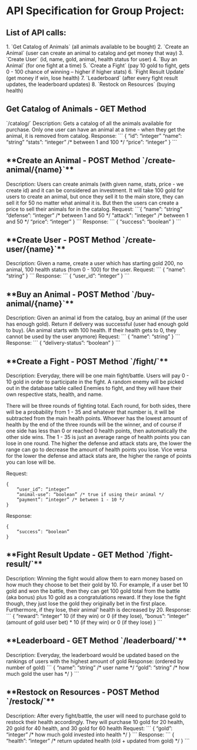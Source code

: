 <h1>API Specification for Group Project:</h1>

<h2>List of API calls:</h2>
1. `Get Catalog of Animals` (all animals available to be bought)
2. `Create an Animal` (user can create an animal to catalog and get money that way)
3. `Create User` (id, name, gold, animal, health status for user)
4. `Buy an Animal` (for one fight at a time)
5. `Create a Fight` (pay 10 gold to fight, gets 0 - 100 chance of winning – higher if higher stats)
6. `Fight Result Update` (get money if win, lose health)
7. `Leaderboard` (after every fight result updates, the leaderboard updates)
8. `Restock on Resources` (buying health)

<h2>Get Catalog of Animals - GET Method</h2> `/catalog/`
Description: Gets a catalog of all the animals available for purchase. Only one user can have an animal at a time - when they get the animal, it is removed from catalog.
Response:
```
{ 
	“id”: “integer”
	“name”: “string”
	“stats”: “integer” /* between 1 and 100 */
	“price”: “integer” 
}
```

<h2>**Create an Animal - POST Method `/create-animal/{name}`**</h2>
Description: Users can create animals (with given name, stats, price - we create id) and it can be considered an investment. It will take 100 gold for users to create an animal, but once they sell it to the main store, they can sell it for 50 no matter what animal it is. But then the users can create a price to sell their animals for in the catalog. 
Request:
```{
“name”: “string”
“defense”: “integer” /* between 1 and 50 */
"attack": "integer" /* between 1 and 50 */
“price”: “integer”
}
```
Response:
```
{
	“success”: “boolean”
}
```
<h2>**Create User - POST Method `/create-user/{name}`**</h2>
Description: Given a name, create a user which has starting gold 200, no animal, 100 health status (from 0 - 100) for the user.
Request:
```
{
	“name”: “string”
}
```
Response:
```
{
	“user_id”: “integer”
}
```
<h2>**Buy an Animal - POST Method `/buy-animal/{name}`**</h2>
Description: Given an animal id from the catalog, buy an animal (if the user has enough gold). Return if delivery was successful (user had enough gold to buy).
(An animal starts with 100 health. If their health gets to 0, they cannot be used by the user anymore)
Request:
```
{
	“name”: “string”
}
```
Response:
```
{
	“delivery-status”: “boolean”
}
```
<h2>**Create a Fight - POST Method `/fight/`**</h2>
Description: Everyday, there will be one main fight/battle. Users will pay 0 - 10 gold in order to participate in the fight. A random enemy will be picked out in the database table called Enemies to fight, and they will have their own respective stats, health, and name.

There will be three rounds of fighting total. Each round, for both sides, there will be a probability from 1 - 35 and whatever that number is, it will be subtracted from the main health points. Whoever has the lowest amount of health by the end of the three rounds will be the winner, and of course if one side has less than 0 or reached 0 health points, then automatically the other side wins. The 1 - 35 is just an average range of health points you can lose in one round. The higher the defense and attack stats are, the lower the range can go to decrease the amount of health points you lose. Vice versa for the lower the defense and attack stats are, the higher the range of points you can lose will be.

Request:
```
{
	“user_id”: “integer”
	“animal-use”: “boolean” /* true if using their animal */
	“payment”: “integer” /* between 1 - 10 */
}
```
Response:
```
{
	“success”: “boolean”
}
```
<h2>**Fight Result Update - GET Method `/fight-result/`**</h2>
Description: Winning the fight would allow them to earn money based on how much they choose to bet their gold by 10. For example, if a user bet 10 gold and won the battle, then they can get 100 gold total from the battle (aka bonus) plus 10 gold as a congratulations reward. If they lose the fight though, they just lose the gold they originally bet in the first place. Furthermore, if they lose, their animal' health is decreased by 20. 
Response:
```
{
	“reward”: “integer” 10 (if they win) or 0 (if they lose),
	“bonus”: “integer” (amount of gold user bet) * 10 (if they win) or 0 (if they lose)
}
```
<h2>**Leaderboard - GET Method `/leaderboard/`**</h2>
Description: Everyday, the leaderboard would be updated based on the rankings of users with the highest amount of gold
Response: (ordered by number of gold)
```
{
	“name”: “string” /* user name */
	“gold”: “string” /* how much gold the user has */
}
```
<h2>**Restock on Resources - POST Method `/restock/`**</h2>
Description: After every fight/battle, the user will need to purchase gold to restock their health accordingly. They will purchase 10 gold for 20 health, 20 gold for 40 health, and 30 gold for 60 health
Request:
```
{
	“gold”: “integer” /* how much gold invested into health */
}
```
Response:
```
{
	“health”: “integer” /* return updated health (old + updated from gold) */
}
```
